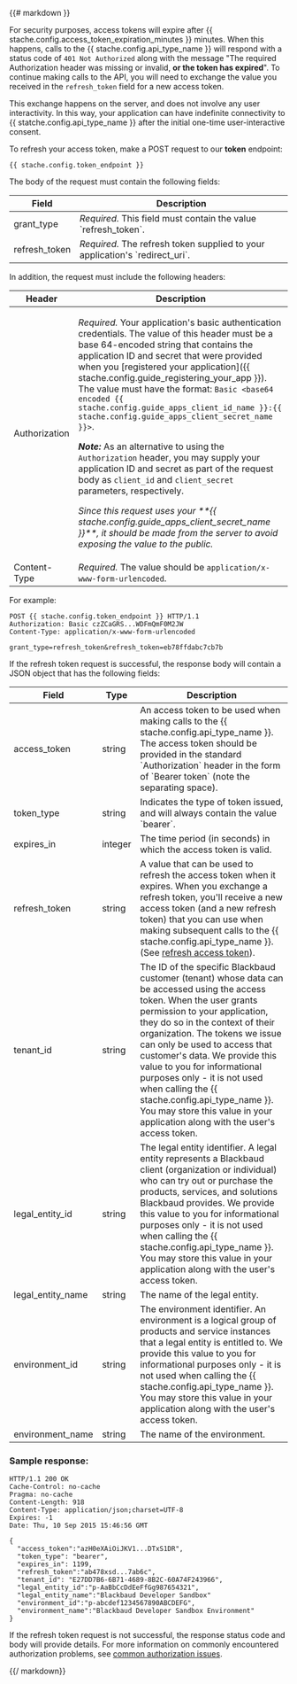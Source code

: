 <div class="row">
<div class="col-md-12" style="text-align: left;">

{{# markdown }}

For security purposes, access tokens will expire after {{ stache.config.access_token_expiration_minutes }} minutes. When this happens, calls to the {{ stache.config.api_type_name }} will respond with a status code of `401 Not Authorized` along with the message "The required Authorization header was missing or invalid, **or the token has expired**".  To continue making calls to the API, you will need to exchange the value you received in the `refresh_token` field for a new access token.

This exchange happens on the server, and does not involve any user interactivity.  In this way, your application can have indefinite connectivity to {{ statche.config.api_type_name }} after the initial one-time user-interactive consent.

To refresh your access token, make a POST request to our <b>token</b> endpoint:

<pre><code class="language-http">{{ stache.config.token_endpoint }}</code></pre>

The body of the request must contain the following fields:

<div class="table-responsive">
  <table class="table table-striped table-hover">
    <thead>
      <tr>
        <th>Field</th>
        <th>Description</th>
      </tr>
    </thead>
    <tbody>
      <tr>
        <td>grant_type</td>
        <td class="column-2"><em>Required.</em> This field must contain the value `refresh_token`.</td>
      </tr>
      <tr>
        <td>refresh_token</td>
        <td class="column-2"><em>Required.</em> The refresh token supplied to your application's `redirect_uri`.</td>
      </tr>
    </tbody>
  </table>
</div>

In addition, the request must include the following headers:

<div class="table-responsive">
  <table class="table table-striped table-hover">
    <thead>
      <tr>
        <th>Header</th>
        <th>Description</th>
      </tr>
    </thead>
    <tbody>
      <tr>
        <td>Authorization</td>
        <td>
          <p><em>Required.</em> Your application's basic authentication credentials.  The value of this header must be a base 64-encoded string that contains the application ID and secret that were provided when you [registered your application]({{ stache.config.guide_registering_your_app }}). The value must have the format: <code>Basic &lt;base64 encoded {{ stache.config.guide_apps_client_id_name }}:{{ stache.config.guide_apps_client_secret_name }}&gt;</code>.</p>
          <p><bb-alert bb-alert-type="info"><strong><em>Note:</em></strong> As an alternative to using the <code>Authorization</code> header, you may supply your application ID and secret as part of the request body as <code>client_id</code> and <code>client_secret</code> parameters, respectively.</bb-alert></p>
          <p><em>Since this request uses your **{{ stache.config.guide_apps_client_secret_name }}**, it should be made from the server to avoid exposing the value to the public.</em></p>
        </td>
      </tr>
      <tr>
        <td>Content-Type</td>
        <td><em>Required.</em> The value should be <code>application/x-www-form-urlencoded</code>.</td>
      </tr>
    </tbody>
  </table>
</div>

For example:

<pre><code class="language-http">POST {{ stache.config.token_endpoint }} HTTP/1.1
Authorization: Basic czZCaGRS...WDFmQmF0M2JW
Content-Type: application/x-www-form-urlencoded

grant_type=refresh_token&refresh_token=eb78ffdabc7cb7b</code></pre>

If the refresh token request is successful, the response body will contain a JSON object that has the following fields:

<div class="table-responsive">
  <table class="table table-striped table-hover">
    <thead>
      <tr>
        <th>Field</th>
        <th>Type</th>
        <th>Description</th>
      </tr>
    </thead>
    <tbody>
      <tr>
        <td>access_token</td>
        <td>string</td>
        <td>An access token to be used when making calls to the {{ stache.config.api_type_name }}.  The access token should be provided in the standard `Authorization` header in the form of `Bearer token` (note the separating space).</td>
      </tr>
      <tr>
        <td>token_type</td>
        <td>string</td>
        <td>Indicates the type of token issued, and will always contain the value `bearer`.
      </tr>
      <tr>
        <td>expires_in</td>
        <td>integer</td>
        <td>The time period (in seconds) in which the access token is valid.</td>
      </tr>
      <tr>
        <td>refresh_token</td>
        <td>string</td>
        <td>A value that can be used to refresh the access token when it expires.  When you exchange a refresh token, you'll receive a new access token (and a new refresh token) that you can use when making subsequent calls to the {{ stache.config.api_type_name }}.  (See <a href="#step-7-mdash-refresh-access-token" class="smooth-scroll">refresh access token</a>).</td>
      </tr>
      <tr>
        <td>tenant_id</td>
        <td>string</td>
        <td>The ID of the specific Blackbaud customer (tenant) whose data can be accessed using the access token.  When the user grants permission to your application, they do so in the context of their organization.  The tokens we issue can only be used to access that customer's data.  We provide this value to you for informational purposes only - it is not used when calling the {{ stache.config.api_type_name }}. You may store this value in your application along with the user's access token.</td>
      </tr>
      <tr>
        <td>legal_entity_id</td>
        <td>string</td>
        <td>The legal entity identifier.  A legal entity represents a Blackbaud client (organization or individual) who can try out or purchase the products, services, and solutions Blackbaud provides.  We provide this value to you for informational purposes only - it is not used when calling the {{ stache.config.api_type_name }}. You may store this value in your application along with the user's access token.</td>
      </tr>
      <tr>
        <td>legal_entity_name</td>
        <td>string</td>
        <td>The name of the legal entity.</td>
      </tr>
      <tr>
        <td>environment_id</td>
        <td>string</td>
        <td>The environment identifier.  An environment is a logical group of products and service instances that a legal entity is entitled to.  We provide this value to you for informational purposes only - it is not used when calling the {{ stache.config.api_type_name }}. You may store this value in your application along with the user's access token.</td>
      </tr>
      <tr>
        <td>environment_name</td>
        <td>string</td>
        <td>The name of the environment.</td>
      </tr>
    </tbody>
  </table>
</div>

### Sample response:

<pre><code class="language-http">HTTP/1.1 200 OK
Cache-Control: no-cache
Pragma: no-cache
Content-Length: 918
Content-Type: application/json;charset=UTF-8
Expires: -1
Date: Thu, 10 Sep 2015 15:46:56 GMT

{
  "access_token":"azH0eXAiOiJKV1...DTxS1DR",
  "token_type": "bearer",
  "expires_in": 1199,
  "refresh_token":"ab478xsd...7ab6c",
  "tenant_id": "E27DD7B6-6B71-4689-8B2C-60A74F243966",
  "legal_entity_id":"p-AaBbCcDdEeFfGg987654321",
  "legal_entity_name":"Blackbaud Developer Sandbox"
  "environment_id":"p-abcdef1234567890ABCDEFG",
  "environment_name":"Blackbaud Developer Sandbox Environment"
}</code></pre>

If the refresh token request is not successful, the response status code and body will provide details.  For more information on commonly encountered authorization problems, see <a href="{{ stache.config.guide_web_api_common_auth_issues }}" target="_blank">common authorization issues</a>.


{{/ markdown}}

</div></div>